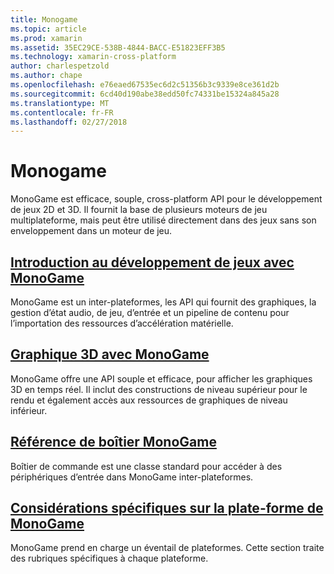 ```yaml
---
title: Monogame
ms.topic: article
ms.prod: xamarin
ms.assetid: 35EC29CE-538B-4844-BACC-E51823EFF3B5
ms.technology: xamarin-cross-platform
author: charlespetzold
ms.author: chape
ms.openlocfilehash: e76eaed67535ec6d2c51356b3c9339e8ce361d2b
ms.sourcegitcommit: 6cd40d190abe38edd50fc74331be15324a845a28
ms.translationtype: MT
ms.contentlocale: fr-FR
ms.lasthandoff: 02/27/2018
---
```

# <a name="monogame"></a>Monogame

MonoGame est efficace, souple, cross-platform API pour le développement de jeux 2D et 3D. Il fournit la base de plusieurs moteurs de jeu multiplateforme, mais peut être utilisé directement dans des jeux sans son enveloppement dans un moteur de jeu.

## <a name="introduction-to-game-development-with-monogamegraphics-gamesmonogameintroductionindexmd"></a>[Introduction au développement de jeux avec MonoGame](~/graphics-games/monogame/introduction/index.md)

MonoGame est un inter-plateformes, les API qui fournit des graphiques, la gestion d’état audio, de jeu, d’entrée et un pipeline de contenu pour l’importation des ressources d’accélération matérielle.

## <a name="3d-graphics-with-monogamegraphics-gamesmonogame3dindexmd"></a>[Graphique 3D avec MonoGame](~/graphics-games/monogame/3d/index.md)

MonoGame offre une API souple et efficace, pour afficher les graphiques 3D en temps réel. Il inclut des constructions de niveau supérieur pour le rendu et également accès aux ressources de graphiques de niveau inférieur.

## <a name="monogame-gamepad-referencegraphics-gamesmonogameinputmd"></a>[Référence de boîtier MonoGame](~/graphics-games/monogame/input.md)

Boîtier de commande est une classe standard pour accéder à des périphériques d’entrée dans MonoGame inter-plateformes.

## <a name="monogame-platform-specific-considerationsgraphics-gamesmonogameplatformsindexmd"></a>[Considérations spécifiques sur la plate-forme de MonoGame](~/graphics-games/monogame/platforms/index.md)

MonoGame prend en charge un éventail de plateformes. Cette section traite des rubriques spécifiques à chaque plateforme.
